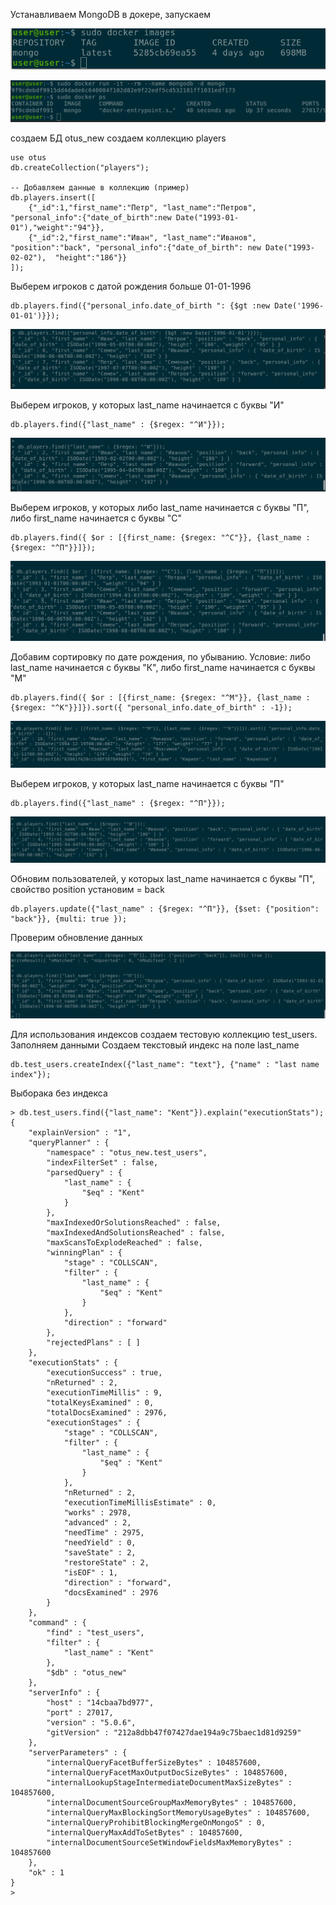 
Устанавливаем MongoDB в докере, запускаем

![docker_mongo](images/21_docker_mongo.png)

![docker_mongo](images/21_docker_ps_2.png)

создаем БД otus_new
создаем коллекцию players

    use otus
    db.createCollection("players");
    
    -- Добавляем данные в коллекцию (пример)
    db.players.insert([
        {"_id":1,"first_name":"Петр", "last_name":"Петров", "personal_info":{"date_of_birth":new Date("1993-01-01"),"weight":"94"}},
        {"_id":2,"first_name":"Иван", "last_name":"Иванов", "position":"back", "personal_info":{"date_of_birth": new Date("1993-02-02"),  "height":"186"}}
    ]);

Выберем игроков с датой рождения больше 01-01-1996

    db.players.find({"personal_info.date_of_birth ": {$gt :new Date('1996-01-01')}});

![docker_mongo](images/21_find_date.png)

Выберем игроков, у которых last_name начинается с буквы "И"

    db.players.find({"last_name" : {$regex: "^И"}});

![docker_mongo](images/21_find_name.png)

Выберем игроков, у которых либо last_name начинается с буквы "П", либо first_name начинается с буквы "С"

    db.players.find({ $or : [{first_name: {$regex: "^С"}}, {last_name : {$regex: "^П"}}]});

![docker_mongo](images/21_find_name_2.png)

Добавим сортировку по дате рождения, по убыванию. Условие: либо last_name начинается с буквы "К", либо first_name начинается с буквы "М"

    db.players.find({ $or : [{first_name: {$regex: "^М"}}, {last_name : {$regex: "^К"}}]}).sort({ "personal_info.date_of_birth" : -1});

![docker_mongo](images/21_find_sort.png)


Выберем игроков, у которых last_name начинается с буквы "П"

    db.players.find({"last_name" : {$regex: "^П"}});

![docker_mongo](images/21_before_update.png)

Обновим пользователей, у которых last_name начинается с буквы "П", свойство position установим = back

    db.players.update({"last_name" : {$regex: "^П"}}, {$set: {"position": "back"}}, {multi: true });

Проверим обновление данных 

![docker_mongo](images/21_after_update.png)


Для использования индексов создаем тестовую коллекцию test_users. Заполняем данными
Создаем текстовый индекс на поле last_name

    db.test_users.createIndex({"last_name": "text"}, {"name" : "last name index"});

Выборака без индекса

    > db.test_users.find({"last_name": "Kent"}).explain("executionStats");
    {
        "explainVersion" : "1",
        "queryPlanner" : {
            "namespace" : "otus_new.test_users",
            "indexFilterSet" : false,
            "parsedQuery" : {
                "last_name" : {
                    "$eq" : "Kent"
                }
            },
            "maxIndexedOrSolutionsReached" : false,
            "maxIndexedAndSolutionsReached" : false,
            "maxScansToExplodeReached" : false,
            "winningPlan" : {
                "stage" : "COLLSCAN",
                "filter" : {
                    "last_name" : {
                        "$eq" : "Kent"
                    }
                },
                "direction" : "forward"
            },
            "rejectedPlans" : [ ]
        },
        "executionStats" : {
            "executionSuccess" : true,
            "nReturned" : 2,
            "executionTimeMillis" : 9,
            "totalKeysExamined" : 0,
            "totalDocsExamined" : 2976,
            "executionStages" : {
                "stage" : "COLLSCAN",
                "filter" : {
                    "last_name" : {
                        "$eq" : "Kent"
                    }
                },
                "nReturned" : 2,
                "executionTimeMillisEstimate" : 0,
                "works" : 2978,
                "advanced" : 2,
                "needTime" : 2975,
                "needYield" : 0,
                "saveState" : 2,
                "restoreState" : 2,
                "isEOF" : 1,
                "direction" : "forward",
                "docsExamined" : 2976
            }
        },
        "command" : {
            "find" : "test_users",
            "filter" : {
                "last_name" : "Kent"
            },
            "$db" : "otus_new"
        },
        "serverInfo" : {
            "host" : "14cbaa7bd977",
            "port" : 27017,
            "version" : "5.0.6",
            "gitVersion" : "212a8dbb47f07427dae194a9c75baec1d81d9259"
        },
        "serverParameters" : {
            "internalQueryFacetBufferSizeBytes" : 104857600,
            "internalQueryFacetMaxOutputDocSizeBytes" : 104857600,
            "internalLookupStageIntermediateDocumentMaxSizeBytes" : 104857600,
            "internalDocumentSourceGroupMaxMemoryBytes" : 104857600,
            "internalQueryMaxBlockingSortMemoryUsageBytes" : 104857600,
            "internalQueryProhibitBlockingMergeOnMongoS" : 0,
            "internalQueryMaxAddToSetBytes" : 104857600,
            "internalDocumentSourceSetWindowFieldsMaxMemoryBytes" : 104857600
        },
        "ok" : 1
    }
    > 
